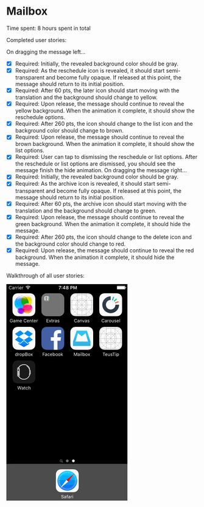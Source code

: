 # Mailbox

Time spent: 8 hours spent in total

Completed user stories:

On dragging the message left...
* [x] Required: Initially, the revealed background color should be gray.
* [x] Required: As the reschedule icon is revealed, it should start semi-transparent and become fully opaque. If released at this point, the message should return to its initial position.
* [x] Required: After 60 pts, the later icon should start moving with the translation and the background should change to yellow.
* [x] Required: Upon release, the message should continue to reveal the yellow background. When the animation it complete, it should show the reschedule options.
* [x] Required: After 260 pts, the icon should change to the list icon and the background color should change to brown.
* [x] Required: Upon release, the message should continue to reveal the brown background. When the animation it complete, it should show the list options.
* [x] Required: User can tap to dismissing the reschedule or list options. After the reschedule or list options are dismissed, you should see the message finish the hide animation.
On dragging the message right...
* [x] Required: Initially, the revealed background color should be gray.
* [x] Required: As the archive icon is revealed, it should start semi-transparent and become fully opaque. If released at this point, the message should return to its initial position.
* [x] Required: After 60 pts, the archive icon should start moving with the translation and the background should change to green.
* [x] Required: Upon release, the message should continue to reveal the green background. When the animation it complete, it should hide the message.
* [x] Required: After 260 pts, the icon should change to the delete icon and the background color should change to red.
* [x] Required: Upon release, the message should continue to reveal the red background. When the animation it complete, it should hide the message.
 
Walkthrough of all user stories:

![Video Walkthrough](matt_mailbox.gif)
